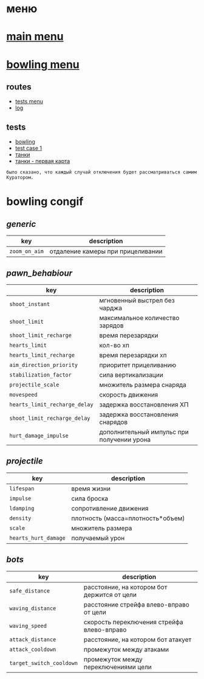 # меню

# [main menu](#mainmenu)

# [bowling menu](#splashscreen_bowling)

## routes

- [tests menu](#testsmenu)
- [log](#log)

## tests

- [bowling](#testcase8)
- [test case 1](#testcase1)
- [танки](?#testcase2)
- [танки - первая карта](?map=a#testcase2)

`было сказано, что каждый случай отключения будет рассматриваться самим Куратором.`

# bowling congif

## _generic_

| key           | description                       |
| ------------- | --------------------------------- |
| `zoom_on_aim` | отдаление камеры при прицеливании |

## _pawn_behabiour_

| key                           | description                                |
| ----------------------------- | ------------------------------------------ |
| `shoot_instant`               | мгновенный выстрел без чарджа              |
| `shoot_limit`                 | максимальное количество зарядов            |
| `shoot_limit_recharge`        | время перезарядки                          |
| `hearts_limit`                | кол-во хп                                  |
| `hearts_limit_recharge`       | время перезарядки хп                       |
| `aim_direction_priority`      | приоритет прицеливанию                     |
| `stabilization_factor`        | сила вертикализации                        |
| `projectile_scale`            | множитель размера снаряда                  |
| `movespeed`                   | скорость движения                          |
| `hearts_limit_recharge_delay` | задержка восстановления ХП                 |
| `shoot_limit_recharge_delay`  | задержка восстановления снарядов           |
| `hurt_damage_impulse`         | дополнительный импульс при получении урона |

## _projectile_

| key                   | description                        |
| --------------------- | ---------------------------------- |
| `lifespan`            | время жизни                        |
| `impulse`             | сила броска                        |
| `ldamping`            | сопротивление движения             |
| `density`             | плотность (масса=плотность\*объем) |
| `scale`               | множитель размера                  |
| `hearts_hurt_damage` | получаемый урон                    |

## _bots_

| key                      | description                                 |
| ------------------------ | ------------------------------------------- |
| `safe_distance`          | расстояние, на котором бот держится от цели |
| `waving_distance`        | расстояние стрейфа влево-вправо от цели     |
| `waving_speed`           | скорость переключения стрейфа влево-вправо  |
| `attack_distance`        | расстояние, на котором бот атакует          |
| `attack_cooldown`        | промежуток между атаками                    |
| `target_switch_cooldown` | промежуток между переключениями цели        |
